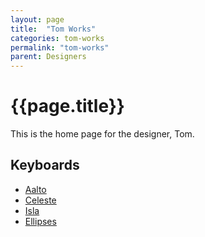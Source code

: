 ```yaml
---
layout: page
title:  "Tom Works"
categories: tom-works
permalink: "tom-works"
parent: Designers
---
```

# {{page.title}}

This is the home page for the designer, Tom.

## Keyboards

- [Aalto](/tom-works/aalto)
- [Celeste](/tom-works/celeste)
- [Isla](/tom-works/isla)
- [Ellipses](/tom-works/ellipses)
